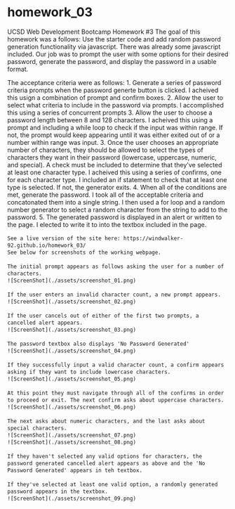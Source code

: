 # homework_03
UCSD Web Development Bootcamp Homework #3
The goal of this homework was a follows: 
    Use the starter code and add random password generation functionality via javascript. There was already some javascript included. Our job was to prompt the user with some options for their desired password, generate the password, and display the password in a usable format. 

The acceptance criteria were as follows:
    1. Generate a series of password criteria prompts when the password generte button is clicked. I acheived this usign a combination of prompt and confirm boxes.
    2. Allow the user to select what criteria to include in the password via prompts. I accomplished this using a series of concurrent prompts
    3. Allow the user to choose a password length between 8 and 128 characters. I acheived this using a prompt and including a while loop to check if the input was within range. If not, the prompt would keep appearing until it was either exited out of or a number within range was input. 
    3. Once the user chooses an appropriate number of characters, they should be allowed to select the types of characters they want in their password (lowercase, uppercase, numeric, and special). A check must be included to determine that they've selected at least one character type. I acheived this using a series of confirms, one for each character type. I included an if statement to check that at least one type is selected. If not, the generator exits. 
    4. When all of the conditions are met, generate the password. I took all of the acceptable criteria and concatonated them into a single string. I then used a for loop and a random number generator to select a random character from the string to add to the password. 
    5. The generated password is displayed in an alert or written to the page. I elected to write it to into the textbox included in the page.

    See a live version of the site here: https://windwalker-92.github.io/homework_03/
    See below for screenshots of the working webpage.

    The initial prompt appears as follows asking the user for a number of characters.
    ![ScreenShot](./assets/screenshot_01.png)

    If the user enters an invalid character count, a new prompt appears.
    ![ScreenShot](./assets/screenshot_02.png)

    If the user cancels out of either of the first two prompts, a cancelled alert appears.
    ![ScreenShot](./assets/screenshot_03.png)

    The password textbox also displays 'No Password Generated'
    ![ScreenShot](./assets/screenshot_04.png)

    If they successfully input a valid character count, a confirm appears asking if they want to include lowercase characters.
    ![ScreenShot](./assets/screenshot_05.png)

    At this point they must navigate through all of the confirms in order to proceed or exit. The next confirm asks about uppercase characters.
    ![ScreenShot](./assets/screenshot_06.png)

    The next asks about numeric characters, and the last asks about special characters.
    ![ScreenShot](./assets/screenshot_07.png)
    ![ScreenShot](./assets/screenshot_08.png)

    If they haven't selected any valid options for characters, the password generated cancelled alert appears as above and the 'No Password Generated' appears in teh textbox.

    If they've selected at least one valid option, a randomly generated password appears in the textbox.
    ![ScreenShot](./assets/screenshot_09.png)